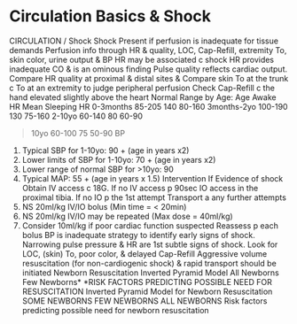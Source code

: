 # Circulation Basics & Shock

CIRCULATION / Shock
Shock Present if perfusion is inadequate for tissue demands
Perfusion info through HR & quality, LOC, Cap-Refill, extremity To, skin color, urine output & BP
HR may be associated c shock
HR provides inadequate CO & is an ominous finding
Pulse quality reflects cardiac output.
Compare HR quality at proximal & distal sites &
Compare skin To at the trunk c To at an extremity to judge peripheral perfusion
Check Cap-Refill c the hand elevated slightly above the heart
Normal Range by Age:
Age                  Awake HR             Mean              Sleeping HR
0-3months            85-205              140                 80-160
3months-2yo         100-190              130          75-160
2-10yo                        60-140                80            60-90
>10yo                 60-100                75            50-90
BP
1)    Typical SBP for 1-10yo: 90 + (age in years x2)
2)    Lower limits of SBP for 1-10yo: 70 + (age in years x2)
3)    Lower range of normal SBP for >10yo:  90
4)    Typical MAP: 55 + (age in years x 1.5)
Intervention
If Evidence of shock  Obtain IV access c 18G.
If no IV access p 90sec  IO access in the proximal tibia.
If no IO p the 1st attempt  Transport a any further attempts
1)    NS 20ml/kg IV/IO bolus (Min time = < 20min)
2)    NS 20ml/kg IV/IO may be repeated (Max dose = 40ml/kg)
3)    Consider 10ml/kg if poor cardiac function suspected
Reassess p each bolus
BP is inadequate strategy to identify early signs of shock. Narrowing pulse pressure & HR are 1st subtle signs of shock. Look for LOC,  (skin) To, poor color, & delayed Cap-Refill
Aggressive volume resuscitation (for non-cardiogenic shock) & rapid transport should be initiated
Newborn Resuscitation  Inverted Pyramid Model
All Newborns
Few Newborns*
*RISK FACTORS PREDICTING POSSIBLE NEED FOR RESUSCITATION
Inverted Pyramid Model for Newborn Resuscitation
SOME NEWBORNS
FEW NEWBORNS
ALL NEWBORNS
Risk factors predicting possible need for newborn resuscitation
